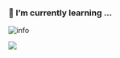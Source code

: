 ### 🌱 I’m currently learning ...

![info](https://github-readme-stats.vercel.app/api?username=viwcy&show_icons=true&count_private=true&hide=prs&theme=merko)


![](https://visitor-badge.glitch.me/badge?page_id=viwcy.readme)
